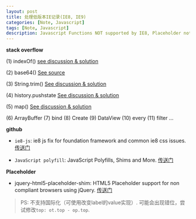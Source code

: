 ```yaml
---
layout: post
title: 处理低版本IE记录(IE8, IE9)
categories: [Note, Javascript]
tags: [Note, Javascript]
description: Javascript Functions NOT supported by IE8, Placeholder not supported By IE9.
---
```


**stack overflow**

(1) indexOf() [see discussion & solution](http://stackoverflow.com/questions/1744310/how-to-fix-array-indexof-in-javascript-for-internet-explorer-browsers)

(2) base64() [See source](https://code.google.com/p/stringencoders/source/browse/trunk/javascript/base64.js?r=210)

(3) String.trim() [See discussion & solution](http://stackoverflow.com/questions/2308134/trim-in-javascript-not-working-in-ie)

(4) history.pushstate [See discussion & solution](http://stackoverflow.com/questions/6622449/emulate-polyfill-history-pushstate-in-ie)

(5) map() [See discussion & solution](https://stackoverflow.com/questions/7350912/is-the-javascript-map-function-supported-in-ie8)

(6) ArrayBuffer  (7) bind  (8) Create  (9) DataView  (10) every  (11) filter ...

**github**

* `ie8-js`: ie8 js fix for foundation framework and common ie8 css issues. [传送门](https://github.com/seeliang/ie8-js)

* `JavaScript polyfill`:  JavaScript Polyfills, Shims and More. [传送门](https://github.com/inexorabletash/polyfill)

**Placeholder**

* jquery-html5-placeholder-shim: HTML5 Placeholder support for non compliant browsers using jQuery. [传送门](https://github.com/parndt/jquery-html5-placeholder-shim)

>PS: 不支持国际化（可使用改变label的value实现）. 可能会出现错位，尝试修改`top: ot.top - op.top`.